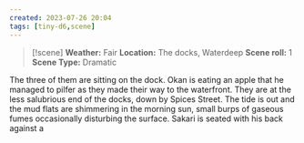 ```yaml
---
created: 2023-07-26 20:04
tags: [tiny-d6,scene]
---
```

> [!scene] 
> **Weather:** Fair
> **Location:** The docks, Waterdeep
> **Scene roll:** 1
> **Scene Type:** Dramatic

The three of them are sitting on the dock. Okan is eating an apple that he managed to pilfer as they made their way to the waterfront. They are at the less salubrious end of the docks, down by Spices Street. The tide is out and the mud flats are shimmering in the morning sun, small burps of gaseous fumes occasionally disturbing the surface. Sakari is seated with his back against a 